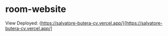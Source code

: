 # room-website
View Deployed:  {https://salvatore-butera-cv.vercel.app/}[https://salvatore-butera-cv.vercel.app/]
